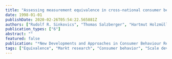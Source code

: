 ```yaml
---
title: "Assessing measurement equivalence in cross-national consumer behavior research: Principles, relevance and application issues"
date: 1998-01-01
publishDate: 2020-02-26T05:54:22.565881Z
authors: ["Rudolf R. Sinkovics", "Thomas Salzberger", "Hartmut Holzmüller"]
publication_types: ["6"]
abstract: ""
featured: false
publication: "*New Developments and Approaches in Consumer Behaviour Research*"
tags: ["Equivalence", "Markt research", "Consumer behavior", "Scale development"]
---
```


